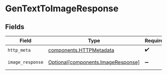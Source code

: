 # GenTextToImageResponse


## Fields

| Field                                                                          | Type                                                                           | Required                                                                       | Description                                                                    |
| ------------------------------------------------------------------------------ | ------------------------------------------------------------------------------ | ------------------------------------------------------------------------------ | ------------------------------------------------------------------------------ |
| `http_meta`                                                                    | [components.HTTPMetadata](../../models/components/httpmetadata.md)             | :heavy_check_mark:                                                             | N/A                                                                            |
| `image_response`                                                               | [Optional[components.ImageResponse]](../../models/components/imageresponse.md) | :heavy_minus_sign:                                                             | Successful Response                                                            |